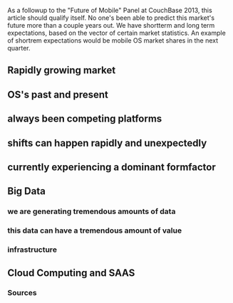 


As a followup to the "Future of Mobile" Panel at CouchBase 2013, this article should qualify itself.
No one's been able to predict this market's future more than a couple years out. We have shortterm and long term expectations, based on the vector of certain market statistics. An example of shortrem expectations would be mobile OS market shares in the next quarter.

## Rapidly growing market

## OS's past and present

## always been competing platforms

## shifts can happen rapidly and unexpectedly

## currently experiencing a dominant formfactor

## Big Data
### we are generating tremendous amounts of data

### this data can have a tremendous amount of value

### infrastructure

## Cloud Computing and SAAS

### Sources

